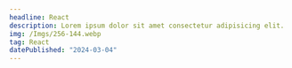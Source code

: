 ```yaml
---
headline: React
description: Lorem ipsum dolor sit amet consectetur adipisicing elit.
img: /Imgs/256-144.webp
tag: React
datePublished: "2024-03-04"
---
```

